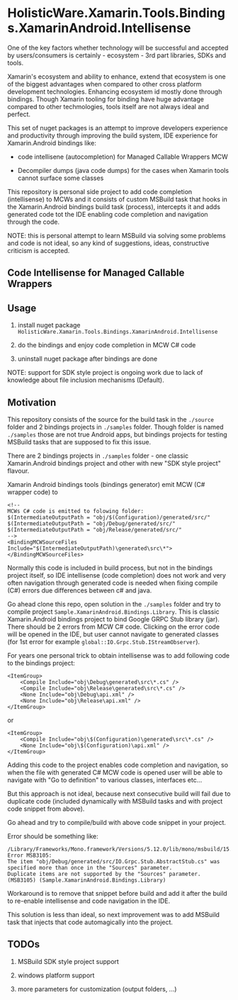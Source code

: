 # HolisticWare.Xamarin.Tools.Bindings.XamarinAndroid.Intellisense


One of the key factors whether technology will be successful and accepted by users/consumers
is certainly - ecosystem - 3rd part libraries, SDKs and tools.

Xamarin's ecosystem and ability to enhance, extend that ecosystem is one of the biggest advantages
when compared to other cross platform development technologies. Enhancing ecosystem id mostly 
done through bindings. Though Xamarin tooling for binding have huge advantage compared to other
techmologies, tools itself are not always ideal and perfect.

This set of nuget packages is an attempt to improve developers experience and productivity through
improving the build system, IDE experience for Xamarin.Android bindings like:

*   code intellisene (autocompletion) for Managed Callable Wrappers MCW 

*   Decompiler dumps (java code dumps) for the cases when Xamarin tools cannot surface
    some classes

This repository is personal side project to add code completion (intellisense) to MCWs and it
consists of custom MSBuild task that hooks in the Xamarin.Android bindings build task (process),
intercepts it and adds generated code tot the IDE enabling code completion and navigation through
the code.

NOTE: this is personal attempt to learn MSBuild via solving some problems and code is not ideal, 
so any kind of suggestions, ideas, constructive criticism is accepted.


## Code Intellisense for Managed Callable Wrappers

## Usage

1.  install nuget package `HolisticWare.Xamarin.Tools.Bindings.XamarinAndroid.Intellisense`

2.  do the bindings and enjoy code completion in MCW C# code

3.  uninstall nuget package after bindings are done

NOTE: support for SDK style project is ongoing work due to lack of knowledge about file inclusion
mechanisms (Default).

## Motivation

This repository consists of the source for the build task in the `./source` folder and 2 bindings
projects in `./samples` folder. Though folder is named `./samples` those are not true Android
apps, but bindings projects for testing MSBuild tasks that are supposed to fix this issue.

There are 2 bindings projects in `./samples` folder - one classic Xamarin.Android bindings
project and other with new "SDK style project" flavour.

Xamarin Android bindings tools (bindings generator) emit MCW (C# wrapper code) to

```
<!--
MCWs C# code is emitted to folowing folder:
$(IntermediateOutputPath = "obj/$(Configuration)/generated/src/"
$(IntermediateOutputPath = "obj/Debug/generated/src/"
$(IntermediateOutputPath = "obj/Release/generated/src/"
-->
<BindingMCWSourceFiles Include="$(IntermediateOutputPath)\generated\src\*"></BindingMCWSourceFiles>  
```

Normally this code is included in build process, but not in the bindings project itself, so
IDE intellisense (code completion) does not work and very often navigation through generated
code is needed when fixing compile (C#) errors due differences between c# and java.

Go ahead clone this repo, open solution in the `./samples` folder and try to compile project
`Sample.XamarinAndroid.Bindings.Library`. This is classic Xamarin.Android bindings project
to bind Google GRPC Stub library (jar). There should be 2 errors from MCW C# code. Clicking
on the error code will be opened in the IDE, but user cannot navigate to generated classes
(for 1st error for example `global::IO.Grpc.Stub.IStreamObserver`).

For years one personal trick to obtain intellisense was to add following code to the bindings project:

```
<ItemGroup>
	<Compile Include="obj\Debug\generated\src\*.cs" />
	<Compile Include="obj\Release\generated\src\*.cs" />
	<None Include="obj\Debug\api.xml" />
	<None Include="obj\Release\api.xml" />
</ItemGroup>
```

or 

```
<ItemGroup>
	<Compile Include="obj\$(Configuration)\generated\src\*.cs" />
	<None Include="obj\$(Configuration)\api.xml" />
</ItemGroup>
```

Adding this code to the project enables code completion and navigation, so when the file with 
generated C# MCW code is opened user will be able to navigate with "Go to definition" to various
classes, interfaces etc...

But this approach is not ideal, because next consecutive build will fail due to duplicate code
(included dynamically with MSBuild tasks and with project code snippet from above).

Go ahead and try to compile/build with above code snippet in your project.

Error should be something like:

```
/Library/Frameworks/Mono.framework/Versions/5.12.0/lib/mono/msbuild/15.0/bin/Roslyn/Microsoft.CSharp.Core.targets(5,5): 
Error MSB3105: 
The item "obj/Debug/generated/src/IO.Grpc.Stub.AbstractStub.cs" was specified more than once in the "Sources" parameter.  
Duplicate items are not supported by the "Sources" parameter. 
(MSB3105) (Sample.XamarinAndroid.Bindings.Library)
```

Workaround is to remove that snippet before build and add it after the build to re-enable intellisense
and code navigation in the IDE.

This solution is less than ideal, so next improvement was to add MSBuild task that injects that
code automagically into the project.

## TODOs

1.	MSBuild SDK style project support 

2. windows platform support 

3.	more parameters for customization (output folders, ...)
